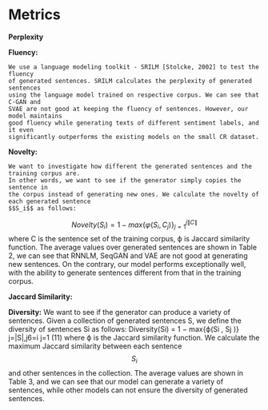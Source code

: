 
# Metrics

**Perplexity**
    

**Fluency:**

    We use a language modeling toolkit - SRILM [Stolcke, 2002] to test the fluency
    of generated sentences. SRILM calculates the perplexity of generated sentences
    using the language model trained on respective corpus. We can see that C-GAN and
    SVAE are not good at keeping the fluency of sentences. However, our model maintains
    good fluency while generating texts of different sentiment labels, and it even
    significantly outperforms the existing models on the small CR dataset.

**Novelty:**

    We want to investigate how different the generated sentences and the training corpus are.
    In other words, we want to see if the generator simply copies the sentence in
    the corpus instead of generating new ones. We calculate the novelty of each generated sentence
    $$S_i$$ as follows:
$$ Novelty (S_i)  = 1 - max \{ \varphi (S_i, C_j) \}_{j=1}^{j\|C\|} $$
    where C is the sentence set of the training corpus, ϕ is Jaccard similarity function. The average
    values over generated sentences are shown in Table 2, we can see that RNNLM, SeqGAN and VAE are
    not good at generating new sentences. On the contrary, our model performs exceptionally well, with the
    ability to generate sentences different from that in the training corpus.

**Jaccard Similarity:**
    

**Diversity:**
    We want to see if the generator can produce a variety of sentences. Given a collection of
    generated sentences S, we define the diversity of sentences Si as follows:
        Diversity(Si) = 1 − max{ϕ(Si
        , Sj )}
        j=|S|,j6=i
        j=1 (11)
    where ϕ is the Jaccard similarity function. We calculate the maximum Jaccard similarity between
    each sentence $$S_i$$ and other sentences in the collection. The average values are shown in
    Table 3, and we can see that our model can generate a variety of sentences, while other models
    can not ensure the diversity of generated sentences.